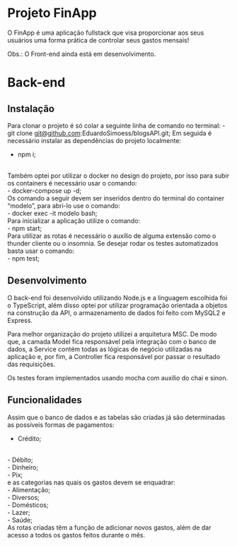 <h1>Projeto FinApp</h1>

O FinApp é uma aplicação fullstack que visa proporcionar aos seus usuários uma forma prática de controlar seus gastos mensais!

Obs.: O Front-end ainda está em desenvolvimento.

<h1>Back-end</h1>

<h2>Instalação</h2>

Para clonar o projeto é só colar a seguinte linha de comando no terminal:
<span>- git clone git@github.com:EduardoSimoess/blogsAPI.git;</span>
Em seguida é necessário instalar as dependências do projeto localmente:
<br>
- npm i;
<br>
Também optei por utilizar o docker no design do projeto, por isso para subir os containers é necessário usar o comando:
<br>
- docker-compose up -d;
<br>
Os comando a seguir devem ser inseridos dentro do terminal do container “modelo”, para abri-lo use o comando:
<br>
- docker exec -it modelo bash;
<br>
Para inicializar a aplicação utilize o comando:
<br>
- npm start;
<br>
Para utilizar as rotas é necessário o auxílio de alguma extensão como o thunder cliente ou o insomnia.
Se desejar rodar os testes automatizados basta usar o comando:
<br>
- npm test;

<h2>Desenvolvimento</h2>

O back-end foi desenvolvido utilizando Node.js e a linguagem escolhida foi o TypeScript, além disso optei por utilizar programação orientada a objetos na construção da API, o armazenamento de dados foi feito com MySQL2 e Express.

Para melhor organização do projeto utilizei a arquitetura MSC. De modo que, a camada Model fica responsável pela integração com o banco de dados, a Service contém todas as lógicas de negócio utilizadas na aplicação e, por fim, a Controller fica responsável por passar o resultado das requisições.

Os testes foram implementados usando mocha com auxílio do chai e sinon.

<h2>Funcionalidades</h2>

Assim que o banco de dados e as tabelas são criadas já são determinadas as possíveis formas de pagamentos:
<br>
- Crédito;
<br>
- Débito;
<br>
- Dinheiro;
<br>
- Pix;
<br>
e as categorias nas quais os gastos devem se enquadrar:
<br>
- Alimentação;
<br>
- Diversos;
<br>
- Domésticos;
<br>
- Lazer;
<br>
- Saúde;
<br>
As rotas criadas têm a função de adicionar novos gastos, além de dar acesso a todos os gastos feitos durante o mês. 
